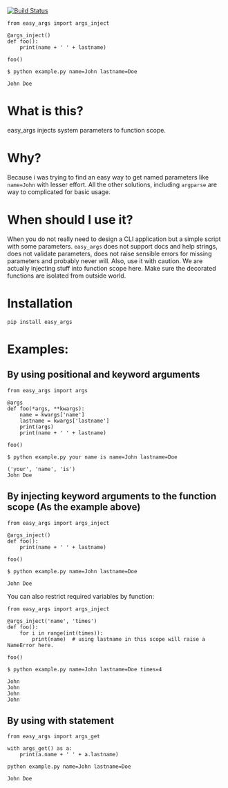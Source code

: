 [![Build Status](https://travis-ci.org/tatterdemalion/easy_args.svg?branch=master)](https://travis-ci.org/tatterdemalion/easy_args)

```
from easy_args import args_inject

@args_inject()
def foo():
    print(name + ' ' + lastname)

foo()
```

```
$ python example.py name=John lastname=Doe

John Doe
```

# What is this?
easy_args injects system parameters to function scope.

# Why?
Because i was trying to find an easy way to get named parameters like ```name=John``` with lesser effort. All the other solutions, including ```argparse``` are way to complicated for basic usage.

# When should I use it?
When you do not really need to design a CLI application but a simple script with some parameters. ```easy_args``` does not support docs and help strings, does not validate parameters, does not raise sensible errors for missing parameters and probably never will. Also, use it with caution. We are actually injecting stuff into function scope here. Make sure the decorated functions are isolated from outside world.

# Installation
```
pip install easy_args
```

# Examples:

## By using positional and keyword arguments

```
from easy_args import args

@args
def foo(*args, **kwargs):
    name = kwargs['name']
    lastname = kwargs['lastname']
    print(args)
    print(name + ' ' + lastname)

foo()
```

```
$ python example.py your name is name=John lastname=Doe

('your', 'name', 'is')
John Doe
```

## By injecting keyword arguments to the function scope (As the example above)

```
from easy_args import args_inject

@args_inject()
def foo():
    print(name + ' ' + lastname)

foo()
```

```
$ python example.py name=John lastname=Doe

John Doe
```

You can also restrict required variables by function:

```
from easy_args import args_inject

@args_inject('name', 'times')
def foo():
    for i in range(int(times)):
        print(name)  # using lastname in this scope will raise a NameError here.

foo()
```

```
$ python example.py name=John lastname=Doe times=4

John
John
John
John
```

## By using with statement

```
from easy_args import args_get

with args_get() as a:
    print(a.name + ' ' + a.lastname)
```

```
python example.py name=John lastname=Doe

John Doe
```


